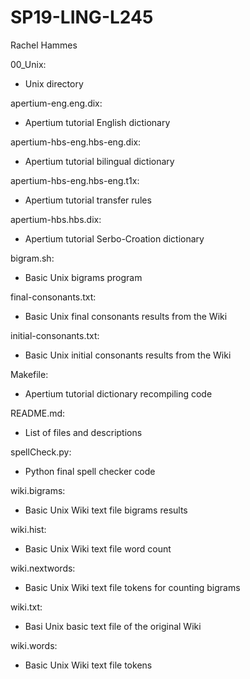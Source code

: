 # SP19-LING-L245
Rachel Hammes

00_Unix:
* Unix directory
 
apertium-eng.eng.dix:
* Apertium tutorial English dictionary
 
apertium-hbs-eng.hbs-eng.dix:
* Apertium tutorial bilingual dictionary
 
apertium-hbs-eng.hbs-eng.t1x:
* Apertium tutorial transfer rules
 
apertium-hbs.hbs.dix:
* Apertium tutorial Serbo-Croation dictionary
 
bigram.sh:
* Basic Unix bigrams program
 
final-consonants.txt:
* Basic Unix final consonants results from the Wiki 
 
initial-consonants.txt:
* Basic Unix initial consonants results from the Wiki 

Makefile:
* Apertium tutorial dictionary recompiling code
 
README.md:
* List of files and descriptions
 
spellCheck.py:
* Python final spell checker code

wiki.bigrams:
* Basic Unix Wiki text file bigrams results 

wiki.hist:
* Basic Unix Wiki text file word count
 
wiki.nextwords:
* Basic Unix Wiki text file tokens for counting bigrams
 
wiki.txt:
* Basi Unix basic text file of the original Wiki
 
wiki.words:
* Basic Unix Wiki text file tokens
 

